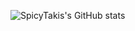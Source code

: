 ![SpicyTakis's GitHub stats](https://github-readme-stats.vercel.app/api?username=SpicyTakis&count_private=true)
